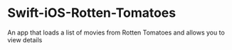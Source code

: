 Swift-iOS-Rotten-Tomatoes
=========================

An app that loads a list of movies from Rotten Tomatoes and allows you to view details
